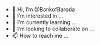 - 👋 Hi, I’m @BankofBaroda
- 👀 I’m interested in ...
- 🌱 I’m currently learning ...
- 💞️ I’m looking to collaborate on ...
- 📫 How to reach me ...

<!---
BankofBaroda/BankofBaroda is a ✨ special ✨ repository because its `README.md` (this file) appears on your GitHub profile.
You can click the Preview link to take a look at your changes.
--->
